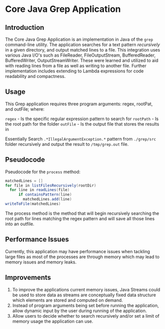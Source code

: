 # Core Java Grep Application

## Introduction
The Core Java Grep Application is an implementation in Java of the `grep` command-line utility. 
The application searches for a text pattern *recursively* in a given directory, and output matched
lines to a file. This integration uses various Java I/O's such as FileReader, FileOutputStream, 
BufferedReader, BufferedWriter, OutputStreamWriter. These were learned and utilized to aid with 
reading lines from a file as well as writing to another file. Further implementation includes 
extending to Lambda expressions for code readability and compactness. 

## Usage
This Grep application requires three program arguments: regex, rootPat, and outFile; where: 

`regex` - Is the specific regular expression pattern to search for
`rootPath` - Is the root path for the folder
`outFile` - Is the output file that stores the results in

Essentially Search `.*IllegalArgumentException.*` pattern from `./grep/src` folder recursively 
and output the result to `/tmp/grep.out` file.

## Pseudocode
Pseudocode for the `process` method:

```java
matchedLines = []
for file in listFilesRecursively(rootDir)
  for line in readLines(file)
      if containsPattern(line)
        matchedLines.add(line)
writeToFile(matchedLines)
```

The process method is the method that will begin recursively searching the root path for lines 
matching the regex pattern and will save all those lines into an outfile. 

## Performance Issues
Currently, this application may have performance issues when tackling large files as most of the 
processes are through memory which may lead to memory issues and memory leaks. 

## Improvements
1. To improve the applications current memory issues, Java Streams could be used to store data as
streams are conceptually fixed data structure which elements are stored and computed on demand. 
2. Instead of program arguments being set before running the application, allow dynamic input by 
the user during running of the application. 
3. Allow users to decide whether to search recursively and/or set a limit of memory usage the application
can use.